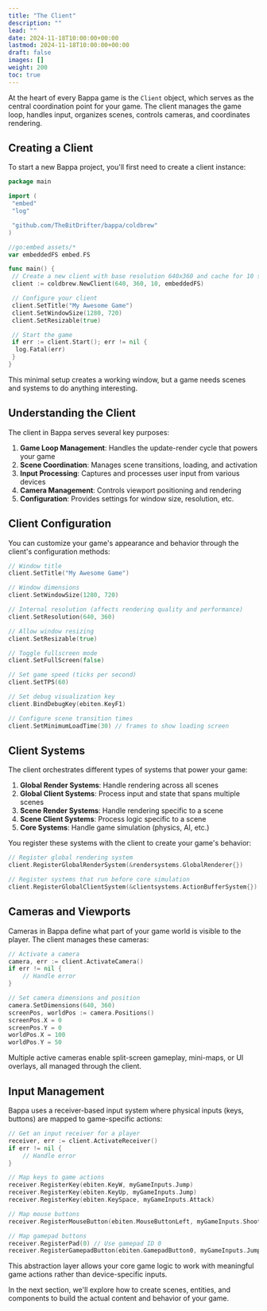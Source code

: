 ```yaml
---
title: "The Client"
description: ""
lead: ""
date: 2024-11-18T10:00:00+00:00
lastmod: 2024-11-18T10:00:00+00:00
draft: false
images: []
weight: 200
toc: true
---
```


At the heart of every Bappa game is the `Client` object, which serves as the central coordination point for your game. The client manages the game loop, handles input, organizes scenes, controls cameras, and coordinates rendering.

## Creating a Client

To start a new Bappa project, you'll first need to create a client instance:

```go
package main

import (
 "embed"
 "log"

 "github.com/TheBitDrifter/bappa/coldbrew"
)

//go:embed assets/*
var embeddedFS embed.FS

func main() {
 // Create a new client with base resolution 640x360 and cache for 10 scenes
 client := coldbrew.NewClient(640, 360, 10, embeddedFS)

 // Configure your client
 client.SetTitle("My Awesome Game")
 client.SetWindowSize(1280, 720)
 client.SetResizable(true)

 // Start the game
 if err := client.Start(); err != nil {
  log.Fatal(err)
 }
}
```

This minimal setup creates a working window, but a game needs scenes and systems to do anything interesting.

## Understanding the Client

The client in Bappa serves several key purposes:

1. **Game Loop Management**: Handles the update-render cycle that powers your game
2. **Scene Coordination**: Manages scene transitions, loading, and activation
3. **Input Processing**: Captures and processes user input from various devices
4. **Camera Management**: Controls viewport positioning and rendering
5. **Configuration**: Provides settings for window size, resolution, etc.

## Client Configuration

You can customize your game's appearance and behavior through the client's configuration methods:

```go
// Window title
client.SetTitle("My Awesome Game")

// Window dimensions
client.SetWindowSize(1280, 720)

// Internal resolution (affects rendering quality and performance)
client.SetResolution(640, 360)

// Allow window resizing
client.SetResizable(true)

// Toggle fullscreen mode
client.SetFullScreen(false)

// Set game speed (ticks per second)
client.SetTPS(60)

// Set debug visualization key
client.BindDebugKey(ebiten.KeyF1)

// Configure scene transition times
client.SetMinimumLoadTime(30) // frames to show loading screen
```

## Client Systems

The client orchestrates different types of systems that power your game:

1. **Global Render Systems**: Handle rendering across all scenes
2. **Global Client Systems**: Process input and state that spans multiple scenes
3. **Scene Render Systems**: Handle rendering specific to a scene
4. **Scene Client Systems**: Process logic specific to a scene
5. **Core Systems**: Handle game simulation (physics, AI, etc.)

You register these systems with the client to create your game's behavior:

```go
// Register global rendering system
client.RegisterGlobalRenderSystem(&rendersystems.GlobalRenderer{})

// Register systems that run before core simulation
client.RegisterGlobalClientSystem(&clientsystems.ActionBufferSystem{})
```

## Cameras and Viewports

Cameras in Bappa define what part of your game world is visible to the player. The client manages these cameras:

```go
// Activate a camera
camera, err := client.ActivateCamera()
if err != nil {
    // Handle error
}

// Set camera dimensions and position
camera.SetDimensions(640, 360)
screenPos, worldPos := camera.Positions()
screenPos.X = 0
screenPos.Y = 0
worldPos.X = 100
worldPos.Y = 50
```

Multiple active cameras enable split-screen gameplay, mini-maps, or UI overlays, all managed through the client.

## Input Management

Bappa uses a receiver-based input system where physical inputs (keys, buttons) are mapped to game-specific actions:

```go
// Get an input receiver for a player
receiver, err := client.ActivateReceiver()
if err != nil {
    // Handle error
}

// Map keys to game actions
receiver.RegisterKey(ebiten.KeyW, myGameInputs.Jump)
receiver.RegisterKey(ebiten.KeyUp, myGameInputs.Jump)
receiver.RegisterKey(ebiten.KeySpace, myGameInputs.Attack)

// Map mouse buttons
receiver.RegisterMouseButton(ebiten.MouseButtonLeft, myGameInputs.Shoot)

// Map gamepad buttons
receiver.RegisterPad(0) // Use gamepad ID 0
receiver.RegisterGamepadButton(ebiten.GamepadButton0, myGameInputs.Jump)
```

This abstraction layer allows your core game logic to work with meaningful game actions rather than device-specific inputs.

In the next section, we'll explore how to create scenes, entities, and components to build the actual content and behavior of your game.
